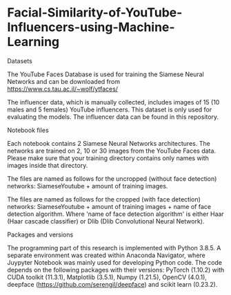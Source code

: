 # Facial-Similarity-of-YouTube-Influencers-using-Machine-Learning

Datasets

The YouTube Faces Database is used for training the Siamese Neural Networks and can be downloaded from https://www.cs.tau.ac.il/~wolf/ytfaces/

The influencer data, which is manually collected, includes images of 15 (10 males and 5 females) YouTube influencers. This dataset is only used for evaluating the models. The influencer data can be found in this repository.

Notebook files

Each notebook contains 2 Siamese Neural Networks architectures. The networks are trained on 2, 10 or 30 images from the YouTube Faces data. Please make sure that your training directory contains only names with images inside that directory. 

The files are named as follows for the uncropped (without face detection) networks: SiameseYoutube + amount of training images. 

The files are named as follows for the cropped (with face detection) networks: SiameseYoutube + amount of training images + name of face detection algorithm. Where 'name of face detection algorithm' is either Haar (Haar cascade classifier) or Dlib (Dlib Convolutional Neural Network). 

Packages and versions

The programming part of this research is implemented with Python 3.8.5. A separate environment was created within Anaconda Navigator, where Juypyter Notebook was mainly used for developing Python code. The code depends on the following packages with their versions: PyTorch (1.10.2) with CUDA toolkit (11.3.1), Matplotlib (3.5.1), Numpy (1.21.5), OpenCV (4.0.1), deepface (https://github.com/serengil/deepface) and scikit learn (0.23.2).
